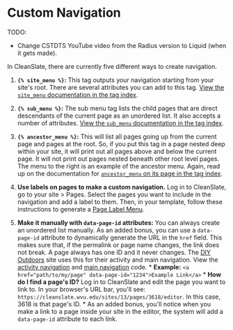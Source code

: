 # Custom Navigation

TODO:

  * Change CSTDTS YouTube video from the Radius version to Liquid (when it gets made).

In CleanSlate, there are currently five different ways to create navigation.

  1. **`{% site_menu %}`:** This tag outputs your navigation starting from your site's root. There are several attributes you can add to this tag. [View the `site_menu` documentation in the tag index](https://cleanslatecms.wvu.edu/how-to/theme-development/tag-index/r-site-menu).

  1. **`{% sub_menu %}`:** The sub menu tag lists the child pages that are direct descendants of the current page as an unordered list. It also accepts a number of attributes. [View the `sub_menu` documentation in the tag index](https://cleanslatecms.wvu.edu/how-to/theme-development/tag-index/r-sub-menu).

  1. **`{% ancestor_menu %}`:** This will list all pages going up from the current page and pages at the root. So, if you put this tag in a page nested deep within your site, it will print out all pages above and below the current page. It will not print out pages nested beneath other root level pages. The menu to the right is an example of the ancestor menu. Again, read up on the documentation for [`ancestor_menu` on its page in the tag index](https://cleanslatecms.wvu.edu/how-to/theme-development/tag-index/r-ancestor-menu).

  1. **Use labels on pages to make a custom navigation.** Log in to CleanSlate, go to your site > Pages. Select the pages you want to include in the navigation and add a label to them. Then, in your template, follow these instructions to generate a [Page Label Menu](https://cleanslatecms.wvu.edu/how-to/theme-development/page-label-menu).

  1. **Make it manually with `data-page-id` attributes:** You can always create an unordered list manually. As an added bonus, you can use a `data-page-id` attribute to dynamically generate the URL in the `href` field. This makes sure that, if the permalink or page name changes, the link does not break. A page always has one ID and it never changes. The [DIY Outdoors](https://diyoutdoors.wvu.edu/) site uses this for their activity and main navigation. View the [activity navigation](https://bitbucket.org/wvudigital/diyoutdoors-v2/src/master/views/custom-patterns/_activity-nav__list.html) and [main navigation](https://bitbucket.org/wvudigital/diyoutdoors-v2/src/master/views/custom-patterns/_diy-main-navigation.html) code.
    * **Example:** `<a href="path/to/my/page" data-page-id="1234">Example Link</a>`
    * **How do I find a page's ID?** Log in to CleanSlate and edit the page you want to link to. In your browser's URL bar, you'll see: `https://cleanslate.wvu.edu/sites/13/pages/3618/editor`. In this case, 3618 is that page's ID.
    * As an added bonus, you'll notice when you make a link to a page inside your site in the editor, the system will add a `data-page-id` attribute to each link.
